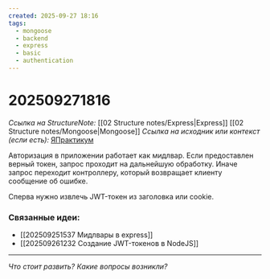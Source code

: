 ```yaml
---
created: 2025-09-27 18:16
tags:
  - mongoose
  - backend
  - express
  - basic
  - authentication
---
```

# 202509271816
*Ссылка на StructureNote:* [[02 Structure notes/Express|Express]]  [[02 Structure notes/Mongoose|Mongoose]]
*Ссылка на исходник или контекст (если есть):* [ЯПрактикум]()

Авторизация в приложении работает как мидлвар.  Если предоставлен верный токен, запрос проходит на дальнейшую обработку. Иначе запрос переходит контроллеру, который возвращает клиенту сообщение об ошибке. 

Сперва нужно извлечь JWT-токен из заголовка или cookie. 
### Связанные идеи:
* [[202509251537 Мидлвары в express]]
* [[202509261232 Создание JWT-токенов в NodeJS]]
---

*Что стоит развить? Какие вопросы возникли?*